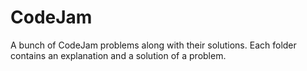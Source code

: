 # CodeJam
A bunch of CodeJam problems along with their solutions.
Each folder contains an explanation and a solution of a problem. 
